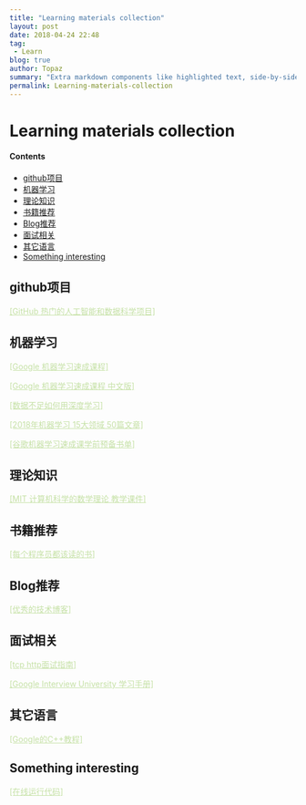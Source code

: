 ```yaml
---
title: "Learning materials collection"
layout: post
date: 2018-04-24 22:48
tag:
 - Learn
blog: true
author: Topaz
summary: "Extra markdown components like highlighted text, side-by-side items, starring/highlighting a blog or project, and embedding gists, videos etc"
permalink: Learning-materials-collection
---
```

<h1 class="title"> Learning materials collection </h1>


#### Contents
- [github项目](#c1)
- [机器学习](#c2)
- [理论知识](#c3)
- [书籍推荐](#c4)
- [Blog推荐](#c5)
- [面试相关](#c6)
- [其它语言](#c7)
- [Something interesting](#c8)



<h2 id="c1"> github项目 </h2>

<a style="color: #C5E1A5" href="https://zhuanlan.zhihu.com/p/35195885">[GitHub 热门的人工智能和数据科学项目] </a>


<h2 id="c2">机器学习</h2>

<a style="color: #C5E1A5" href="https://ai.google/education/#?modal_active=none">[Google 机器学习速成课程]	</a>

<a style="color: #C5E1A5" href="https://developers.google.com/machine-learning/crash-course/prereqs-and-prework">[Google 机器学习速成课程 中文版]</a>

<a style="color: #C5E1A5" href="https://www.youtube.com/watch?v=ilpFzOPznJk">[数据不足如何用深度学习]</a>

<a style="color: #C5E1A5" href="https://mp.weixin.qq.com/s?biz=MzI0ODcxODk5OA==&mid=2247492885&idx=1&sn=d41903ad3f45394eefd12d943a4847f6&chksm=e99ed6ecdee95ffa99804c0afaa21a39a26c097591a2586b7ae205e81d6d9d711389b8c7aa6a&utm_source=tuicool&utm_medium=referral">[2018年机器学习 15大领域 50篇文章]</a>

<a style="color: #C5E1A5" href="https://weibo.com/ttarticle/p/show?id=2309404213172029491937">[谷歌机器学习速成课学前预备书单]</a>


<h2 id="c3">理论知识</h2>

<a style="color: #C5E1A5" href="https://courses.csail.mit.edu/6.042/spring18/mcs.pdf">[MIT 计算机科学的数学理论 教学课件] </a> 


<h2 id="c4">书籍推荐</h2>
<a style="color: #C5E1A5" href="https://stackoverflow.com/questions/1711/what-is-the-single-most-influential-book-every-programmer-should-read">[每个程序员都该读的书]</a>


<h2 id="c5">Blog推荐</h2>

<a style="color: #C5E1A5" href="https://www.zhihu.com/question/27471510/answer/374935368">[优秀的技术博客]	</a>


<h2 id="c6">面试相关</h2>

<a style="color: #C5E1A5" href="https://juejin.im/post/5ad4094e6fb9a028d7011069">[tcp http面试指南]</a>

<a style="color: #C5E1A5" href="https://github.com/jwasham/coding-interview-university/blob/master/translations/README-cn.md">[Google Interview University 学习手册] </a>


<h2 id="c7">其它语言</h2>

<a style="color: #C5E1A5" href="https://developers.google.com/edu/c++/getting-started">[Google的C++教程] </a>

<h2 id="c8">Something interesting</h2>

<a style="color: #C5E1A5" href="http://rextester.com/l/python3_online_compiler">[在线运行代码] </a>



